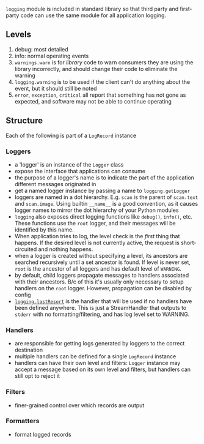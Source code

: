 `logging` module is included in standard library so that third party and first-party code can use the same module for all application logging.

## Levels
1. debug: most detailed
2. info: normal operating events
3. `warnings.warn` is for *library* code to warn consumers they are using the library incorrectly, and should change their code to eliminate the warning
4. `logging.warning` is to be used if the client can't do anything about the event, but it should still be noted
5. `error`, `exception`, `critical` all report that something has not gone as expected, and software may not be able to continue operating

## Structure
Each of the following is part of a `LogRecord` instance

### Loggers
- a 'logger' is an instance of the `Logger` class
- expose the interface that applications can consume
- the purpose of a logger's name is to indicate the part of the application different messages originated in
- get a named logger instance by passing a name to `logging.getLogger`
- loggers are named in a dot hierarchy. E.g. `scan` is the parent of `scan.text` and `scan.image`. Using builtin `__name__` is a good convention, as it causes logger names to mirror the dot hierarchy of your Python modules
- `logging` also exposes direct logging functions like `debug()`, `info()`, etc. These functions use the `root` logger, and their messages will be identified by this name.
- When application tries to log, the level check is the *first* thing that happens. If the desired level is not currently active, the request is short-circuited and nothing happens.
- when a logger is created without specifying a level, its ancestors are searched recursively until a set ancestor is found. If level is never set, `root` is the ancestor of all loggers and has default level of `WARNING`.
- by default, child loggers propagate messages to handlers associated with their ancestors. B/c of this it's usually only necessary to setup handlers on the `root` logger. However, propagation can be disabled by config
- [`logging.lastResort`](https://docs.python.org/3/library/logging.html#logging.lastResort) is the handler that will be used if no handlers have been defined anywhere. This is just a StreamHandler that outputs to `stderr` with no formatting/filtering, and has log level set to WARNING.

### Handlers
- are responsible for getting logs generated by loggers to the correct destination
- multiple handlers can be defined for a single `LogRecord` instance
- handlers can have their own level and filters: `Logger` instance may accept a message based on its own level and filters, but handlers can still opt to reject it

### Filters
- finer-grained control over which records are output

### Formatters
- format logged records